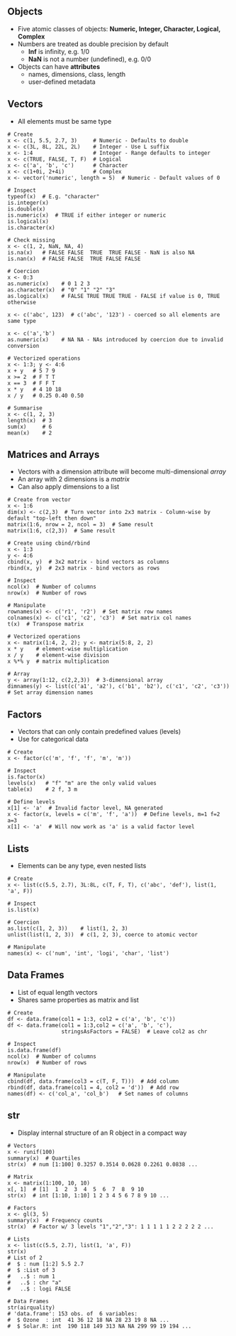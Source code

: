 <!--
.. title: R: Data Types
.. slug: r-data-types
.. date: 2018-08-04 00:14:50 UTC+01:00
.. tags: 
.. category: 
.. link: 
.. description: 
.. type: text
-->

Objects
-------

-   Five atomic classes of objects: **Numeric, Integer, Character,
    Logical, Complex**
-   Numbers are treated as double precision by default
    -   **Inf** is infinity, e.g. 1/0
    -   **NaN** is not a number (undefined), e.g. 0/0
-   Objects can have **attributes**
    -   names, dimensions, class, length
    -   user-defined metadata

Vectors
-------

-   All elements must be same type

<!-- -->

    # Create
    x <- c(1, 5.5, 2.7, 3)     # Numeric - Defaults to double
    x <- c(3L, 8L, 22L, 2L)    # Integer - Use L suffix
    x <- 1:4                   # Integer - Range defaults to integer
    x <- c(TRUE, FALSE, T, F)  # Logical
    x <- c('a', 'b', 'c')      # Character
    x <- c(1+0i, 2+4i)         # Complex
    x <- vector('numeric', length = 5)  # Numeric - Default values of 0

    # Inspect
    typeof(x)  # E.g. "character"
    is.integer(x)
    is.double(x)
    is.numeric(x)  # TRUE if either integer or numeric
    is.logical(x)
    is.character(x)

    # Check missing
    x <- c(1, 2, NaN, NA, 4)
    is.na(x)   # FALSE FALSE  TRUE  TRUE FALSE - NaN is also NA
    is.nan(x)  # FALSE FALSE  TRUE FALSE FALSE

    # Coercion
    x <- 0:3
    as.numeric(x)    # 0 1 2 3
    as.character(x)  # "0" "1" "2" "3"
    as.logical(x)    # FALSE TRUE TRUE TRUE - FALSE if value is 0, TRUE otherwise

    x <- c('abc', 123)  # c('abc', '123') - coerced so all elements are same type

    x <- c('a','b')
    as.numeric(x)    # NA NA - NAs introduced by coercion due to invalid conversion

    # Vectorized operations
    x <- 1:3; y <- 4:6
    x + y   # 5 7 9
    x >= 2  # F T T
    x == 3  # F F T
    x * y   # 4 10 18
    x / y   # 0.25 0.40 0.50

    # Summarise
    x <- c(1, 2, 3)
    length(x)  # 3
    sum(x)     # 6
    mean(x)    # 2

Matrices and Arrays
-------------------

-   Vectors with a dimension attribute will become multi-dimensional
    *array*
-   An array with 2 dimensions is a *matrix*
-   Can also apply dimensions to a list

<!-- -->

    # Create from vector
    x <- 1:6
    dim(x) <- c(2,3)  # Turn vector into 2x3 matrix - Column-wise by default "top-left then down"
    matrix(1:6, nrow = 2, ncol = 3)  # Same result
    matrix(1:6, c(2,3))  # Same result

    # Create using cbind/rbind
    x <- 1:3
    y <- 4:6
    cbind(x, y)  # 3x2 matrix - bind vectors as columns
    rbind(x, y)  # 2x3 matrix - bind vectors as rows

    # Inspect
    ncol(x)  # Number of columns
    nrow(x)  # Number of rows

    # Manipulate
    rownames(x) <- c('r1', 'r2')  # Set matrix row names
    colnames(x) <- c('c1', 'c2', 'c3')  # Set matrix col names
    t(x)  # Transpose matrix

    # Vectorized operations
    x <- matrix(1:4, 2, 2); y <- matrix(5:8, 2, 2)
    x * y    # element-wise multiplication
    x / y    # element-wise division
    x %*% y  # matrix multiplication

    # Array
    y <- array(1:12, c(2,2,3))  # 3-dimensional array
    dimnames(y) <- list(c('a1', 'a2'), c('b1', 'b2'), c('c1', 'c2', 'c3'))  # Set array dimension names

Factors
-------

-   Vectors that can only contain predefined values (levels)
-   Use for categorical data

<!-- -->

    # Create
    x <- factor(c('m', 'f', 'f', 'm', 'm'))

    # Inspect
    is.factor(x)
    levels(x)   # "f" "m" are the only valid values
    table(x)    # 2 f, 3 m

    # Define levels
    x[1] <- 'a'  # Invalid factor level, NA generated
    x <- factor(x, levels = c('m', 'f', 'a'))  # Define levels, m=1 f=2 a=3
    x[1] <- 'a'  # Will now work as 'a' is a valid factor level

Lists
-----

-   Elements can be any type, even nested lists

<!-- -->

    # Create
    x <- list(c(5.5, 2.7), 3L:8L, c(T, F, T), c('abc', 'def'), list(1, 'a', F))

    # Inspect
    is.list(x)

    # Coercion
    as.list(c(1, 2, 3))    # list(1, 2, 3)
    unlist(list(1, 2, 3))  # c(1, 2, 3), coerce to atomic vector

    # Manipulate
    names(x) <- c('num', 'int', 'logi', 'char', 'list')

Data Frames
-----------

-   List of equal length vectors
-   Shares same properties as matrix and list

<!-- -->

    # Create
    df <- data.frame(col1 = 1:3, col2 = c('a', 'b', 'c'))
    df <- data.frame(col1 = 1:3,col2 = c('a', 'b', 'c'),
                     stringsAsFactors = FALSE)  # Leave col2 as chr

    # Inspect
    is.data.frame(df)
    ncol(x)  # Number of columns
    nrow(x)  # Number of rows

    # Manipulate
    cbind(df, data.frame(col3 = c(T, F, T)))  # Add column
    rbind(df, data.frame(col1 = 4, col2 = 'd'))  # Add row
    names(df) <- c('col_a', 'col_b')   # Set names of columns

str
---

-   Display internal structure of an R object in a compact way

<!-- -->

    # Vectors
    x <- runif(100)
    summary(x)  # Quartiles
    str(x)  # num [1:100] 0.3257 0.3514 0.0628 0.2261 0.0838 ...

    # Matrix
    x <- matrix(1:100, 10, 10)
    x[, 1]  # [1]  1  2  3  4  5  6  7  8  9 10
    str(x)  # int [1:10, 1:10] 1 2 3 4 5 6 7 8 9 10 ...

    # Factors
    x <- gl(3, 5)
    summary(x)  # Frequency counts
    str(x)  # Factor w/ 3 levels "1","2","3": 1 1 1 1 1 2 2 2 2 2 ...

    # Lists
    x <- list(c(5.5, 2.7), list(1, 'a', F))
    str(x)
    # List of 2
    #  $ : num [1:2] 5.5 2.7
    #  $ :List of 3
    #   ..$ : num 1
    #   ..$ : chr "a"
    #   ..$ : logi FALSE

    # Data Frames
    str(airquality)
    # 'data.frame': 153 obs. of  6 variables:
    #  $ Ozone  : int  41 36 12 18 NA 28 23 19 8 NA ...
    #  $ Solar.R: int  190 118 149 313 NA NA 299 99 19 194 ...
